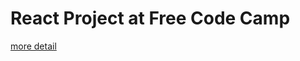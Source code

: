 # React Project at Free Code Camp

[more detail](https://www.freecodecamp.com/challenges/build-a-camper-leaderboard)